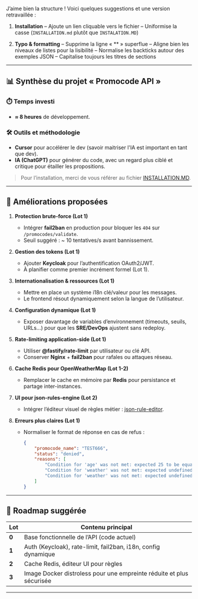 J’aime bien la structure ! Voici quelques suggestions et une version retravaillée :

1. **Installation**
   – Ajoute un lien cliquable vers le fichier
   – Uniformise la casse (`INSTALLATION.md` plutôt que `INSTALATION.MD`)

2. **Typo & formatting**
   – Supprime la ligne « \*\* » superflue
   – Aligne bien les niveaux de listes pour la lisibilité
   – Normalise les backticks autour des exemples JSON
   – Capitalise toujours les titres de sections

---

## 📊 Synthèse du projet « Promocode API »

### ⏱️ Temps investi

- **≈ 8 heures** de développement.

### 🛠️ Outils et méthodologie

- **Cursor** pour accélérer le dev (savoir maitriser l'IA est important en tant que dev).
- **IA (ChatGPT)** pour générer du code, avec un regard plus ciblé et critique pour étailler les propositions.

> Pour l’installation, merci de vous référer au fichier [INSTALLATION.MD](./INSTALLATION.MD).

---

## 🚀 Améliorations proposées

1. **Protection brute-force (Lot 1)**

    - Intégrer **fail2ban** en production pour bloquer les `404` sur `/promocodes/validate`.
    - Seuil suggéré : \~ 10 tentatives/s avant bannissement.

2. **Gestion des tokens (Lot 1)**

    - Ajouter **Keycloak** pour l’authentification OAuth2/JWT.
    - À planifier comme premier incrément formel (Lot 1).

3. **Internationalisation & ressources (Lot 1)**

    - Mettre en place un système i18n clé/valeur pour les messages.
    - Le frontend résout dynamiquement selon la langue de l’utilisateur.

4. **Configuration dynamique (Lot 1)**

    - Exposer davantage de variables d’environnement (timeouts, seuils, URLs…) pour que les **SRE/DevOps** ajustent sans redeploy.

5. **Rate-limiting application-side (Lot 1)**

    - Utiliser **@fastify/rate-limit** par utilisateur ou clé API.
    - Conserver **Nginx** + **fail2ban** pour rafales ou attaques réseau.

6. **Cache Redis pour OpenWeatherMap (Lot 1-2)**

    - Remplacer le cache en mémoire par **Redis** pour persistance et partage inter-instances.

7. **UI pour json-rules-engine (Lot 2)**

    - Intégrer l’éditeur visuel de règles métier : [json-rule-editor](https://github.com/vinzdeveloper/json-rule-editor).

8. **Erreurs plus claires (Lot 1)**

    - Normaliser le format de réponse en cas de refus :

        ```json
        {
            "promocode_name": "TEST666",
            "status": "denied",
            "reasons": [
                "Condition for 'age' was not met: expected 25 to be equal 666",
                "Condition for 'weather' was not met: expected undefined to be equal \"clear\" (on path: $.is)",
                "Condition for 'weather' was not met: expected undefined to be greaterThan 15 (on path: $.temp)"
            ]
        }
        ```

---

## 📅 Roadmap suggérée

| Lot   | Contenu principal                                                    |
| ----- | -------------------------------------------------------------------- |
| **0** | Base fonctionnelle de l’API (code actuel)                            |
| **1** | Auth (Keycloak), rate-limit, fail2ban, i18n, config dynamique        |
| **2** | Cache Redis, éditeur UI pour règles                                  |
| **3** | Image Docker distroless pour une empreinte réduite et plus sécurisée |

---
